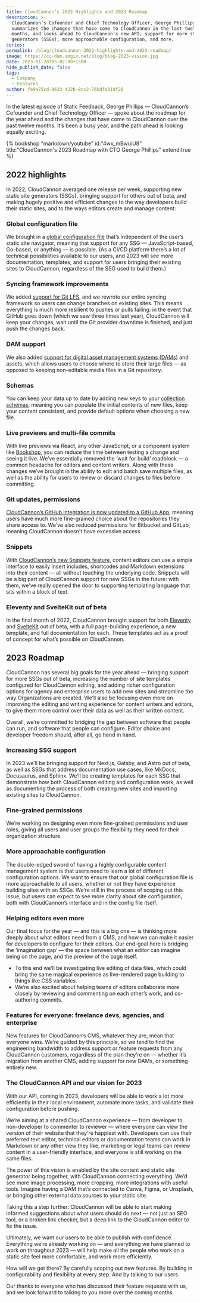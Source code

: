 ```yaml
---
title: CloudCannon’s 2022 Highlights and 2023 Roadmap
description: >-
  CloudCannon’s Cofounder and Chief Technology Officer, George Phillips,
  summarizes the changes that have come to CloudCannon in the last twelve
  months, and looks ahead to CloudCannon's new API, support for more static site
  generators (SSGs), more approachable configuration, and more.
series:
permalink: /blog/cloudcannon-2022-highlights-and-2023-roadmap/
image: https://cc-dam.imgix.net/blog/blog-2023-vision.jpg
date: 2023-01-28T05:02:00+1300
hide_publish_date: false
tags:
  - Company
  - Features
author: fe9a75cd-0633-422b-8cc2-76bdfe319f28
---
```

In the latest episode of Static Feedback, George Phillips — CloudCannon’s Cofounder and Chief Technology Officer — spoke about the roadmap for the year ahead and the changes that have come to CloudCannon over the past twelve months. It’s been a busy year, and the path ahead is looking equally exciting.

{% bookshop "markdown/youtube" id:"4wv_mBwuiU8" title:"CloudCannon's 2023 Roadmap with CTO George Phillips" extend:true %}

## 2022 highlights

In 2022, CloudCannon averaged one release per week, supporting new static site generators (SSGs), bringing support for others out of beta, and making hugely positive and efficient changes to the way developers build their static sites, and to the ways editors create and manage content:

### Global configuration file

We brought in a [global configuration file](https://cloudcannon.com/documentation/articles/setting-global-configuration/) that’s independent of the user’s static site navigator, meaning that support for any SSG — JavaScript-based, Go-based, or anything — is possible. (As a CI/CD platform there’s a lot of technical possibilities available to our users, and 2023 will see more documentation, templates, and support for users bringing their existing sites to CloudCannon, regardless of the SSG used to build them.)

### Syncing framework improvements

We added [support for Git LFS](https://cloudcannon.com/documentation/articles/using-git-lfs/), and we rewrote our entire syncing framework so users can change branches on existing sites. This means everything is much more resilient to pushes or pulls failing: in the event that GitHub goes down (which we saw three times last year), CloudCannon will keep your changes, wait until the Git provider downtime is finished, and just push the changes back.

### DAM support

We also added [support for digital asset management systems (DAMs)](https://cloudcannon.com/documentation/articles/integrating-your-dam-with-cloudcannon/) and assets, which allows users to choose where to store their large files — as opposed to keeping non-editable media files in a Git repository.

### Schemas

You can keep your data up to date by adding new keys to your [collection schemas](https://cloudcannon.com/documentation/articles/creating-collection-schemas/), meaning you can populate the initial contents of new files, keep your content consistent, and provide default options when choosing a new file.

### Live previews and multi-file commits

With live previews via React, any other JavaScript, or a component system like [Bookshop](https://github.com/CloudCannon/bookshop), you can reduce the time between testing a change and seeing it live. We’ve essentially removed the ‘wait for build’ roadblock — a common headache for editors and content writers. Along with these changes we’ve brought in the ability to edit and batch save multiple files, as well as the ability for users to review or discard changes to files before committing.

### Git updates, permissions

[CloudCannon’s GitHub integration is now updated to a GitHub App](https://cloudcannon.com/documentation/articles/connecting-a-github-repository-as-your-source/), meaning users have much more fine-grained choice about the repositories they share access to. We’ve also reduced permissions for Bitbucket and GitLab, meaning CloudCannon doesn't have excessive access.

### Snippets

With [CloudCannon’s new Snippets feature](https://cloudcannon.com/blog/save-time-with-cloudcannon-snippets/), content editors can use a simple interface to easily insert includes, shortcodes and Markdown extensions into their content — all without touching the underlying code. Snippets will be a big part of CloudCannon support for new SSGs in the future: with them, we've really opened the door to supporting templating language that sits within a block of text.

### Eleventy and SvelteKit out of beta

In the final month of 2022, CloudCannon brought support for both [Eleventy](https://cloudcannon.com/blog/new-eleventy-features-a-new-theme-and-full-eleventy-support/) and [SvelteKit](https://cloudcannon.com/blog/cloudcannon-sveltekit-support-out-of-beta/) out of beta, with a full page-building experience, a new template, and full documentation for each. These templates act as a proof of concept for what’s possible on CloudCannon.

## 2023 Roadmap

CloudCannon has several big goals for the year ahead — bringing support for more SSGs out of beta, increasing the number of site templates configured for CloudCannon editing, and adding richer configuration options for agency and enterprise users to add new sites and streamline the way Organizations are created. We’ll also be focusing even more on improving the editing and writing experience for content writers and editors, to give them more control over their data as well as their written content.

Overall, we’re committed to bridging the gap between software that people can run, and software that people can configure. Editor choice and developer freedom should, after all, go hand in hand.

### Increasing SSG support

In 2023 we’ll be bringing support for Next.js, Gatsby, and Astro out of beta, as well as SSGs that address documentation use cases, like MkDocs, Docusaurus, and Sphinx. We’ll be creating templates for each SSG that demonstrate how both CloudCannon editing and configuration work, as well as documenting the process of both creating new sites and importing existing sites to CloudCannon.

### Fine-grained permissions

We’re working on designing even more fine-grained permissions and user roles, giving all users and user groups the flexibility they need for their organization structure.

### More approachable configuration

The double-edged sword of having a highly configurable content management system is that users need to learn a lot of different configuration options. We want to ensure that our global configuration file is more approachable to all users, whether or not they have experience building sites with an SSGs. We’re still in the process of scoping out this issue, but users can expect to see more clarity about site configuration, both with CloudCannon’s interface and in the config file itself.

### Helping editors even more

Our final focus for the year — and this is a big one — is thinking more deeply about what editors need from a CMS, and how we can make it easier for developers to configure for their editors. Our end-goal here is bridging the ‘imagination gap’ — the space between what an editor can imagine being on the page, and the preview of the page itself.

* To this end we’ll be investigating live editing of data files, which could bring the same magical experience as live-rendered page building to things like CSS variables.
* We’re also excited about helping teams of editors collaborate more closely by reviewing and commenting on each other’s work, and co-authoring commits.

### Features for everyone: freelance devs, agencies, and enterprise

New features for CloudCannon’s CMS, whatever they are, mean that everyone wins. We’re guided by this principle, so we tend to find the engineering bandwidth to address support or feature requests from any CloudCannon customers, regardless of the plan they’re on — whether it’s migration from another CMS, adding support for new DAMs, or something entirely new.

### The CloudCannon API and our vision for 2023

With our API, coming in 2023, developers will be able to work a lot more efficiently in their local environment, automate more tasks, and validate their configuration before pushing.

We’re aiming at a shared CloudCannon experience — from developer to non-developer to commenter to reviewer — where everyone can view the version of their website that they're happiest with. Developers can use their preferred text editor, technical editors or documentation teams can work in Markdown or any other view they like, marketing or legal teams can review content in a user-friendly interface, and everyone is still working on the same files.

The power of this vision is enabled by the site content and static site generator being together, with CloudCannon connecting everything. We’d see more image processing, more cropping, more integrations with useful tools. Imagine having a DAM that’s connected to Canva, Figma, or Unsplash, or bringing other external data sources to your static site.

Taking this a step further: CloudCannon will be able to start making informed suggestions about what users should do next — not just an SEO tool, or a broken link checker, but a deep link to the CloudCannon editor to fix the issue.

Ultimately, we want our users to be able to publish with confidence. Everything we’re already working on — and everything we have planned to work on throughout 2023 — will help make all the people who work on a static site feel more comfortable, and work more efficiently.

How will we get there? By carefully scoping out new features. By building in configurability and flexibility at every step. And by talking to our users.

Our thanks to everyone who has discussed their feature requests with us, and we look forward to talking to you more over the coming months.